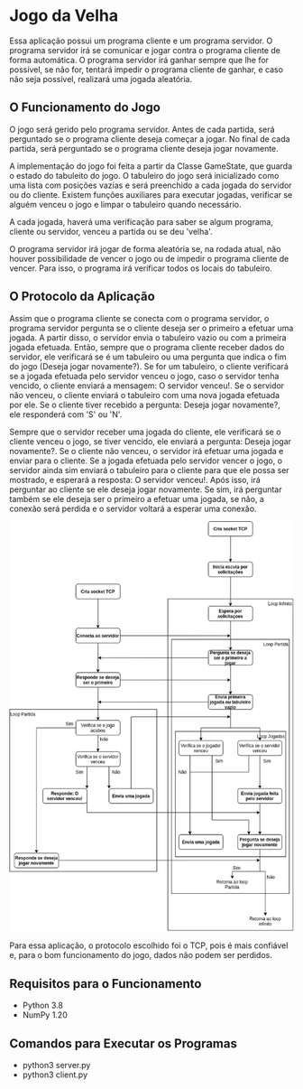 # Jogo da Velha

Essa aplicação possui um programa cliente e um programa servidor. O programa servidor irá se comunicar e jogar contra o programa cliente de forma automática. O programa servidor irá ganhar sempre que lhe for possível, se não for, tentará impedir o programa cliente de ganhar, e caso não seja possível, realizará uma jogada aleatória.

## O Funcionamento do Jogo

O jogo será gerido pelo programa servidor. Antes de cada partida, será perguntado se o programa cliente deseja começar a jogar. No final de cada partida, será perguntado se o programa cliente deseja jogar novamente.

A implementação do jogo foi feita a partir da Classe GameState, que guarda o estado do tabuleito do jogo. O tabuleiro do jogo será inicializado como uma lista com posições vazias e será preenchido a cada jogada do servidor ou do cliente. Existem funções auxiliares para executar jogadas, verificar se alguém venceu o jogo e limpar o tabuleiro quando necessário.

A cada jogada, haverá uma verificação para saber se algum programa, cliente ou servidor, venceu a partida ou se deu 'velha'. 

O programa servidor irá jogar de forma aleatória se, na rodada atual, não houver possibilidade de vencer o jogo ou de impedir o programa cliente de vencer. Para isso, o programa irá verificar todos os locais do tabuleiro.

## O Protocolo da Aplicação

Assim que o programa cliente se conecta com o programa servidor, o programa servidor pergunta se o cliente deseja ser o primeiro a efetuar uma jogada. A partir disso, o servidor envia o tabuleiro vazio ou com a primeira jogada efetuada. Então, sempre que o programa cliente receber dados do servidor, ele verificará se é um tabuleiro ou uma pergunta que indica o fim do jogo (Deseja jogar novamente?). Se for um tabuleiro, o cliente verificará se a jogada efetuada pelo servidor venceu o jogo, caso o servidor tenha vencido, o cliente enviará a mensagem: O servidor venceu!. Se o servidor não venceu, o cliente enviará o tabuleiro com uma nova jogada efetuada por ele. Se o cliente tiver recebido a pergunta: Deseja jogar novamente?, ele responderá com 'S' ou 'N'.

Sempre que o servidor receber uma jogada do cliente, ele verificará se o cliente venceu o jogo, se tiver vencido, ele enviará a pergunta: Deseja jogar novamente?. Se o cliente não venceu, o servidor irá efetuar uma jogada e enviar para o cliente. Se a jogada efetuada pelo servidor vencer o jogo, o servidor ainda sim enviará o tabuleiro para o cliente para que ele possa ser mostrado, e esperará a resposta: O servidor venceu!. Após isso, irá perguntar ao cliente se ele deseja jogar novamente. Se sim, irá perguntar também se ele deseja ser o primeiro a efetuar uma jogada, se não, a conexão será perdida e o servidor voltará a esperar uma conexão.

<img src="/protocolo.drawio.png" alt="Protocolo da aplicação"/>

Para essa aplicação, o protocolo escolhido foi o TCP, pois é mais confiável e, para o bom funcionamento do jogo, dados não podem ser perdidos.

## Requisitos para o Funcionamento

* Python 3.8
* NumPy 1.20

## Comandos para Executar os Programas

* python3 server.py
* python3 client.py
